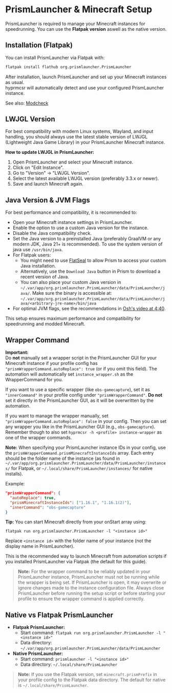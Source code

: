 # PrismLauncher & Minecraft Setup

PrismLauncher is required to manage your Minecraft instances for speedrunning.
You can use the **Flatpak version** aswell as the native version.

## Installation (Flatpak)

You can install PrismLauncher via Flatpak with:

```bash
flatpak install flathub org.prismlauncher.PrismLauncher
```

After installation, launch PrismLauncher and set up your Minecraft instances as usual.  
hyprmcsr will automatically detect and use your configured PrismLauncher instance.

See also: [Modcheck](https://github.com/Relacibo/hyprmcsr/blob/main/docs/jar-download.md#modcheck)

## LWJGL Version

For best compatibility with modern Linux systems, Wayland, and input handling, you should always use the latest stable version of LWJGL (Lightweight Java Game Library) in your PrismLauncher Minecraft instance.

**How to update LWJGL in PrismLauncher:**
1. Open PrismLauncher and select your Minecraft instance.
2. Click on "Edit Instance".
3. Go to "Version" → "LWJGL Version".
4. Select the latest available LWJGL version (preferably 3.3.x or newer).
5. Save and launch Minecraft again.

## Java Version & JVM Flags

For best performance and compatibility, it is recommended to:

- Open your Minecraft instance settings in PrismLauncher.
- Enable the option to use a custom Java version for the instance.
- Disable the Java compatibility check.
- Set the Java version to a preinstalled Java (preferably GraalVM or any modern JDK, Java 21+ is recommended). To use the system version of java use `/usr/bin/java`.
- For Flatpak users:
  - You might need to use [FlatSeal](https://flathub.org/apps/com.github.tchx84.Flatseal) to allow Prism to access your custom Java installation.
  - Alternatively, use the `Download Java` button in Prism to download a recent version of Java.
  - You can also place your custom Java version in `~/.var/app/org.prismlauncher.PrismLauncher/data/PrismLauncher/java/`.
    Make sure the binary is accessible at:
    `~/.var/app/org.prismlauncher.PrismLauncher/data/PrismLauncher/java/<arbitrary-jre-name>/bin/java`
- For optimal JVM flags, see the recommendations in [Osh's video at 4:40](https://youtu.be/OEpZlv6cQsI?si=Pv2prKsP1xYSzXIc&t=280).

This setup ensures maximum performance and compatibility for speedrunning and modded Minecraft.

## Wrapper Command

**Important:**  
Do **not** manually set a wrapper script in the PrismLauncher GUI for your Minecraft instance if your profile config has `"prismWrapperCommand.autoReplace": true` (or if you omit this field).
The automation will automatically set `instance_wrapper.sh` as the WrapperCommand for you.

If you want to use a specific wrapper (like `obs-gamecapture`), set it as `"innerCommand"` in your profile config under `"prismWrapperCommand"`.
**Do not** set it directly in the PrismLauncher GUI, as it will be overwritten by the automation.

If you want to manage the wrapper manually, set `"prismWrapperCommand.autoReplace": false` in your config.
Then you can set any wrapper you like in the PrismLauncher GUI (e.g., `obs-gamecapture`). Remember though to also set `hyprmcsr -h <profile> instance-wrapper` as one of the wrapper commands.

**Note:**
When specifying your PrismLauncher instance IDs in your config, use the `prismWrapperCommand.prismMinecraftInstanceIds` array. Each entry should be the folder name of the instance (as found in `~/.var/app/org.prismlauncher.PrismLauncher/data/PrismLauncher/instances/` for Flatpak, or `~/.local/share/PrismLauncher/instances/` for native installs).

Example:

```json
"prismWrapperCommand": {
  "autoReplace": true,
  "prismMinecraftInstanceIds": ["1.16.1", "1.16.1(2)"],
  "innerCommand": "obs-gamecapture"
}
```

**Tip:**
You can start Minecraft directly from your onStart array using:

    flatpak run org.prismlauncher.PrismLauncher -l "<instance id>"

Replace `<instance id>` with the folder name of your instance (not the display name in PrismLauncher).

This is the recommended way to launch Minecraft from automation scripts if you installed PrismLauncher via Flatpak (the default for this guide).

> **Note:** For the wrapper command to be reliably updated in your PrismLauncher instance, PrismLauncher must not be running while the wrapper is being set. If PrismLauncher is open, it may overwrite or ignore changes made to the instance configuration file. Always close PrismLauncher before running the setup script or before starting your profile to ensure the wrapper command is applied correctly.

## Native vs Flatpak PrismLauncher

- **Flatpak PrismLauncher:**
  - Start command: `flatpak run org.prismlauncher.PrismLauncher -l "<instance id>"`
  - Data directory: `~/.var/app/org.prismlauncher.PrismLauncher/data/PrismLauncher`
- **Native PrismLauncher:**
  - Start command: `prismlauncher -l "<instance id>"`
  - Data directory: `~/.local/share/PrismLauncher`

> **Note:**
> If you use the Flatpak version, set `minecraft.prismPrefix` in your profile config to the Flatpak data directory. The default for native is `~/.local/share/PrismLauncher`.
